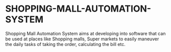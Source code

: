 # SHOPPING-MALL-AUTOMATION-SYSTEM
Shopping Mall Automation System aims at developing into software that can be used at places like Shopping malls, Super markets to easily maneuver the daily tasks of taking the order, calculating the bill etc.
